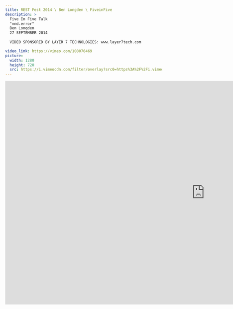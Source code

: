 ```yaml
---
title: REST Fest 2014 \ Ben Longden \ FiveinFive
description: >
  Five In Five Talk
  "vnd.error"
  Ben Longden
  27 SEPTEMBER 2014
  
  VIDEO SPONSORED BY LAYER 7 TECHNOLOGIES: www.layer7tech.com

video_link: https://vimeo.com/108076469
picture:
  width: 1280
  height: 720
  src: https://i.vimeocdn.com/filter/overlay?src0=https%3A%2F%2Fi.vimeocdn.com%2Fvideo%2F491691083_1280x720.jpg&src1=http%3A%2F%2Ff.vimeocdn.com%2Fp%2Fimages%2Fcrawler_play.png
---
```

<iframe src="https://player.vimeo.com/video/108076469?title=0&byline=0&portrait=0&badge=0&autopause=0&player_id=0" width="1280" height="720" frameborder="0" title="REST Fest 2014 \ Ben Longden \ FiveinFive" webkitallowfullscreen mozallowfullscreen allowfullscreen></iframe>